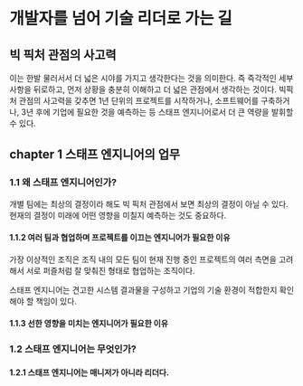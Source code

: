 # 개발자를 넘어 기술 리더로 가는 길

## 빅 픽처 관점의 사고력
이는 한발 물러서서 더 넓은 시야를 가지고 생각한다는 것을 의미한다. 즉 즉각적인 세부사항을 뒤로하고, 먼저 상황을 충분히 이해하고 
더 넓은 관점에서 생각하는 것이다. 빅픽처 관점의 사고력을 갖추면 1년 단위의 프로젝트를 시작하거나, 소프트웨어를 구축하거나, 3년 후에 기업에 필요한 것을 예측하는 등
스태프 엔지니어로서 더 큰 역량을 발휘할 수 있다.

## chapter 1 스태프 엔지니어의 업무

### 1.1 왜 스태프 엔지니어인가?
개별 팀에는 최상의 결정이라 해도 빅 픽처 관점에서 보면 최상의 결정이 아닐 수 있다.
현재의 결정이 미래에 어떤 영향을 미칠지 예측하는 것도 중요하다.

#### 1.1.2 여러 팀과 협업하며 프로젝트를 이끄는 엔지니어가 필요한 이유
가장 이상적인 조직은 조직 내의 모든 팀이 현재 진행 중인 프로젝트의 여러 측면을 고려해서 서로 퍼즐처럼
잘 맞춰진 형태로 협업하는 조직이다.

스태프 엔지니어는 견고한 시스템 결과물을 구성하고 기업의 기술 환경이 적합한지 확인해야 할 책임이 있다.

#### 1.1.3 선한 영향을 미치는 엔지니어가 필요한 이유

### 1.2 스태프 엔지니어는 무엇인가?

#### 1.2.1 스태프 엔지니어는 매니저가 아니라 리더다.

